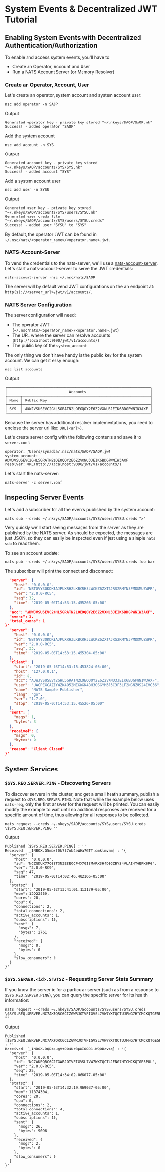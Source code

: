 # System Events & Decentralized JWT Tutorial

## Enabling System Events with Decentralized Authentication/Authorization

To enable and access system events, you'll have to:

* Create an Operator, Account and User
* Run a NATS Account Server \(or Memory Resolver\)

### Create an Operator, Account, User

Let's create an operator, system account and system account user:

```shell
nsc add operator -n SAOP
```
Output
```text
Generated operator key - private key stored "~/.nkeys/SAOP/SAOP.nk"
Success! - added operator "SAOP"
```

Add the system account
```shell
nsc add account -n SYS
```
Output
```text
Generated account key - private key stored "~/.nkeys/SAOP/accounts/SYS/SYS.nk"
Success! - added account "SYS"
```

Add a system account user
```shell
nsc add user -n SYSU
```
Output
```text
Generated user key - private key stored "~/.nkeys/SAOP/accounts/SYS/users/SYSU.nk"
Generated user creds file "~/.nkeys/SAOP/accounts/SYS/users/SYSU.creds"
Success! - added user "SYSU" to "SYS"
```

By default, the operator JWT can be found in `~/.nsc/nats/<operator_name>/<operator.name>.jwt`.

### NATS-Account-Server

To vend the credentials to the nats-server, we'll use a [nats-account-server](../../../legacy/nas/). Let's start a nats-account-server to serve the JWT credentials:

```shell
nats-account-server -nsc ~/.nsc/nats/SAOP
```

The server will by default vend JWT configurations on the an endpoint at: `http(s)://<server_url>/jwt/v1/accounts/`.

### NATS Server Configuration

The server configuration will need:

* The operator JWT - \(`~/.nsc/nats/<operator_name>/<operator.name>.jwt`\)
* The URL where the server can resolve accounts \(`http://localhost:9090/jwt/v1/accounts/`\)
* The public key of the `system_account`

The only thing we don't have handy is the public key for the system account. We can get it easy enough:

```shell
nsc list accounts 
```
Output
```text
╭─────────────────────────────────────────────────────────────────╮
│                            Accounts                             │
├──────┬──────────────────────────────────────────────────────────┤
│ Name │ Public Key                                               │
├──────┼──────────────────────────────────────────────────────────┤
│ SYS  │ ADWJVSUSEVC2GHL5GRATN2LOEOQOY2E6Z2VXNU3JEIK6BDGPWNIW3AXF │
╰──────┴──────────────────────────────────────────────────────────╯
```

Because the server has additional resolver implementations, you need to enclose the server url like: `URL(<url>)`.

Let's create server config with the following contents and save it to `server.conf`:

```text
operator: /Users/synadia/.nsc/nats/SAOP/SAOP.jwt
system_account: ADWJVSUSEVC2GHL5GRATN2LOEOQOY2E6Z2VXNU3JEIK6BDGPWNIW3AXF
resolver: URL(http://localhost:9090/jwt/v1/accounts/)
```

Let's start the nats-server:

```shell
nats-server -c server.conf
```

## Inspecting Server Events

Let's add a subscriber for all the events published by the system account:

```shell
nats sub --creds ~/.nkeys/SAOP/accounts/SYS/users/SYSU.creds ">"
```

Very quickly we'll start seeing messages from the server as they are published by the NATS server. As should be expected, the messages are just JSON, so they can easily be inspected even if just using a simple `nats sub` to read them.

To see an account update:

```shell
nats pub --creds ~/.nkeys/SAOP/accounts/SYS/users/SYSU.creds foo bar
```

The subscriber will print the connect and disconnect:

```json
  "server": {
    "host": "0.0.0.0",
    "id": "NBTGVY3OKDKEAJPUXRHZLKBCRH3LWCKZ6ZXTAJRS2RMYN3PMDRMUZWPR",
    "ver": "2.0.0-RC5",
    "seq": 32,
    "time": "2019-05-03T14:53:15.455266-05:00"
  },
  "acc": "ADWJVSUSEVC2GHL5GRATN2LOEOQOY2E6Z2VXNU3JEIK6BDGPWNIW3AXF",
  "conns": 1,
  "total_conns": 1
}'
  "server": {
    "host": "0.0.0.0",
    "id": "NBTGVY3OKDKEAJPUXRHZLKBCRH3LWCKZ6ZXTAJRS2RMYN3PMDRMUZWPR",
    "ver": "2.0.0-RC5",
    "seq": 33,
    "time": "2019-05-03T14:53:15.455304-05:00"
  },
  "client": {
    "start": "2019-05-03T14:53:15.453824-05:00",
    "host": "127.0.0.1",
    "id": 6,
    "acc": "ADWJVSUSEVC2GHL5GRATN2LOEOQOY2E6Z2VXNU3JEIK6BDGPWNIW3AXF",
    "user": "UACPEXCAZEYWZK4O52MEGWGK4BH3OSGYM3P3C3F3LF2NGNZUS24IVG36",
    "name": "NATS Sample Publisher",
    "lang": "go",
    "ver": "1.7.0",
    "stop": "2019-05-03T14:53:15.45526-05:00"
  },
  "sent": {
    "msgs": 1,
    "bytes": 3
  },
  "received": {
    "msgs": 0,
    "bytes": 0
  },
  "reason": "Client Closed"
}'
```

## System Services

### `$SYS.REQ.SERVER.PING` - Discovering Servers

To discover servers in the cluster, and get a small heath summary, publish a request to `$SYS.REQ.SERVER.PING`. Note that while the example below uses `nats-req`, only the first answer for the request will be printed. You can easily modify the example to wait until no additional responses are received for a specific amount of time, thus allowing for all responses to be collected.

```shell
nats request --creds ~/.nkeys/SAOP/accounts/SYS/users/SYSU.creds \$SYS.REQ.SERVER.PING ""
```
Output
```text
Published [$SYS.REQ.SERVER.PING] : ''
Received  [_INBOX.G5mbsf0k7l7nb4eWHa7GTT.omklmvnm] : '{
  "server": {
    "host": "0.0.0.0",
    "id": "NCZQDUX77OSSTGN2ESEOCP4X7GISMARX3H4DBGZBY34VLAI4TQEPK6P6",
    "ver": "2.0.0-RC9",
    "seq": 47,
    "time": "2019-05-02T14:02:46.402166-05:00"
  },
  "statsz": {
    "start": "2019-05-02T13:41:01.113179-05:00",
    "mem": 12922880,
    "cores": 20,
    "cpu": 0,
    "connections": 2,
    "total_connections": 2,
    "active_accounts": 1,
    "subscriptions": 10,
    "sent": {
      "msgs": 7,
      "bytes": 2761
    },
    "received": {
      "msgs": 0,
      "bytes": 0
    },
    "slow_consumers": 0
  }
}'
```

### `$SYS.SERVER.<id>.STATSZ` - Requesting Server Stats Summary

If you know the server id for a particular server \(such as from a response to `$SYS.REQ.SERVER.PING`\), you can query the specific server for its health information:

```shell
nats request --creds ~/.nkeys/SAOP/accounts/SYS/users/SYSU.creds \$SYS.REQ.SERVER.NC7AKPQRC6CIZGWRJOTVFIGVSL7VW7WXTQCTUJFNG7HTCMCKQTGE5PUL.STATSZ ""
```
Output
```text
Published [$SYS.REQ.SERVER.NC7AKPQRC6CIZGWRJOTVFIGVSL7VW7WXTQCTUJFNG7HTCMCKQTGE5PUL.STATSZ] : ''
Received  [_INBOX.DQD44ugVt0O4Ur3pWIOOD1.WQOBevoq] : '{
  "server": {
    "host": "0.0.0.0",
    "id": "NC7AKPQRC6CIZGWRJOTVFIGVSL7VW7WXTQCTUJFNG7HTCMCKQTGE5PUL",
    "ver": "2.0.0-RC5",
    "seq": 25,
    "time": "2019-05-03T14:34:02.066077-05:00"
  },
  "statsz": {
    "start": "2019-05-03T14:32:19.969037-05:00",
    "mem": 11874304,
    "cores": 20,
    "cpu": 0,
    "connections": 2,
    "total_connections": 4,
    "active_accounts": 1,
    "subscriptions": 10,
    "sent": {
      "msgs": 26,
      "bytes": 9096
    },
    "received": {
      "msgs": 2,
      "bytes": 0
    },
    "slow_consumers": 0
  }
}'
```

